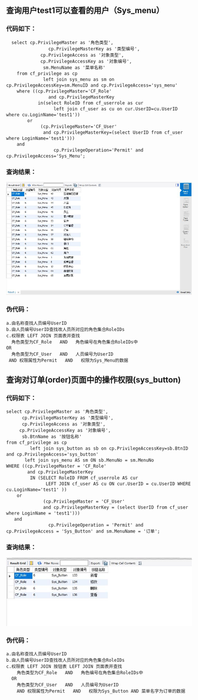 ## 查询用户test1可以查看的用户（Sys_menu）
### 代码如下：
      select cp.PrivilegeMaster as '角色类型',
		            cp.PrivilegeMasterKey as '类型编号',
                 cp.PrivilegeAccess as '对象类型',
                 cp.PrivilegeAccessKey as '对象编号',
                  sm.MenuName as '菜单名称'
        from cf_privilege as cp
	              left join sys_menu as sm on cp.PrivilegeAccessKey=sm.MenuID and cp.PrivilegeAccess='sys_menu'
        where ((cp.PrivilegeMaster='CF_Role'
		            and cp.PrivilegeMasterKey
                in(select RoleID from cf_userrole as cur
			          left join cf_user as cu on cur.UserID=cu.UserID where cu.LoginName='test1'))
	    	or
                 (cp.PrivilegeMaster='CF_User'
                  and cp.PrivilegeMasterKey=(select UserID from cf_user where LoginName='test1')))
        and 
		              cp.PrivilegeOperation='Permit' and cp.PrivilegeAccess='Sys_Menu';
### 查询结果：
![](查询结果1.jpg)
###  伪代码：
    a.由名称查找人员编号UserID
    b.由人员编号UserID查找改人员所对应的角色集合RoleIDs
    c.权限表 LEFT JOIN 页面表并查找
      角色类型为CF_Role   AND   角色编号在角色集合RoleIDs中
    OR
      角色类型为CF_User   AND   人员编号为UserID
     AND 权限属性为Permit   AND   权限为Sys_Menu的数据
  
## 查询对订单(order)页面中的操作权限(sys_button)
### 代码如下：
    select cp.PrivilegeMaster as '角色类型',
		  cp.PrivilegeMasterKey as '类型编号',
          cp.PrivilegeAccess as '对象类型',
         cp.PrivilegeAccessKey as '对象编号',
          sb.BtnName as '按钮名称'
    from cf_privilege as cp
	         left join sys_button as sb on cp.PrivilegeAccessKey=sb.BtnID and cp.PrivilegeAccess='sys_button'
           left join sys_menu AS sm ON sb.MenuNo = sm.MenuNo
    WHERE ((cp.PrivilegeMaster = 'CF_Role'
		    and cp.PrivilegeMasterKey
             IN (SELECT RoleID FROM cf_userrole AS cur
			       LEFT JOIN cf_user AS cu ON cur.UserID = cu.UserID WHERE cu.LoginName='test1' ))
	  	or
			      (cp.PrivilegeMaster = 'CF_User'
			      and cp.PrivilegeMasterKey = (select UserID from cf_user where LoginName = 'test1')))
       and
			        cp.PrivilegeOperation = 'Permit' and cp.PrivilegeAccess = 'Sys_Button' and sm.MenuName = '订单';
### 查询结果：
![](查询结果2.jpg)
### 伪代码：
    a.由名称查找人员编号UserID
    b.由人员编号UserID查找改人员所对应的角色集合RoleIDs
    c.权限表 LEFT JOIN 按钮表 LEFT JOIN 页面表并查找
        角色类型为CF_Role   AND   角色编号在角色集合RoleIDs中
      OR
        角色类型为CF_User   AND   人员编号为UserID
        AND 权限属性为Permit   AND   权限为Sys_Button AND 菜单名字为订单的数据
